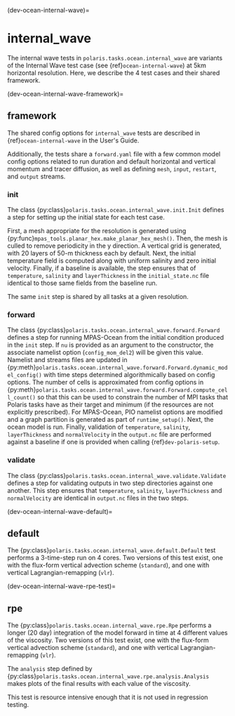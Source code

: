 (dev-ocean-internal-wave)=

# internal_wave

The internal wave tests in `polaris.tasks.ocean.internal_wave` are
variants of the Internal Wave test case (see
{ref}`ocean-internal-wave`) at 5km horizontal resolution.  Here,
we describe the 4 test cases and their shared framework.

(dev-ocean-internal-wave-framework)=

## framework

The shared config options for `internal_wave` tests  are described in
{ref}`ocean-internal-wave` in the User's Guide.

Additionally, the tests share a `forward.yaml` file with a few common model
config options related to run duration and default horizontal  and vertical
momentum and tracer diffusion, as well as defining `mesh`, `input`, `restart`,
and `output` streams.

### init

The class {py:class}`polaris.tasks.ocean.internal_wave.init.Init`
defines a step for setting up the initial state for each test case.

First, a mesh appropriate for the resolution is generated using
{py:func}`mpas_tools.planar_hex.make_planar_hex_mesh()`.  Then, the mesh is
culled to remove periodicity in the y direction.  A vertical grid is generated,
with 20 layers of 50-m thickness each by default.  Next, the initial
temperature field is computed along with uniform salinity and zero initial
velocity.  Finally, if a baseline is available, the step ensures that of
`temperature`, `salinity` and `layerThickness` in the `initial_state.nc` file
identical to those same fields from the baseline run.

The same `init` step is shared by all tasks at a given resolution.

### forward

The class {py:class}`polaris.tasks.ocean.internal_wave.forward.Forward`
defines a step for running MPAS-Ocean from the initial condition produced in
the `init` step.  If `nu` is provided as an argument to the
constructor, the associate namelist option (`config_mom_del2`) will be given
this value. Namelist and streams files are updated in
{py:meth}`polaris.tasks.ocean.internal_wave.forward.Forward.dynamic_model_config()`
with time steps determined algorithmically based on config options.  The
number of cells is approximated from config options in
{py:meth}`polaris.tasks.ocean.internal_wave.forward.Forward.compute_cell_count()`
so that this can be used to constrain the number of MPI tasks that Polaris
tasks have as their target and minimum (if the resources are not explicitly
prescribed).  For MPAS-Ocean, PIO namelist options are modified and a
graph partition is generated as part of `runtime_setup()`.  Next, the ocean
model is run. Finally, validation of `temperature`, `salinity`,
`layerThickness` and `normalVelocity` in the `output.nc` file are performed
against a baseline if one is provided when calling {ref}`dev-polaris-setup`.

### validate

The class {py:class}`polaris.tasks.ocean.internal_wave.validate.Validate`
defines a step for validating outputs in two step directories against one
another.  This step ensures that `temperature`, `salinity`, `layerThickness`
and `normalVelocity` are identical in `output.nc` files in the two steps.

(dev-ocean-internal-wave-default)=

## default

The {py:class}`polaris.tasks.ocean.internal_wave.default.Default`
test performs a 3-time-step run on 4 cores. Two versions of this test exist,
one with the flux-form vertical advection scheme (``standard``), and one with
vertical Lagrangian-remapping (``vlr``).

(dev-ocean-internal-wave-rpe-test)=

## rpe

The {py:class}`polaris.tasks.ocean.internal_wave.rpe.Rpe`
performs a longer (20 day) integration of the model forward in time at 4
different values of the viscosity. Two versions of this test exist,
one with the flux-form vertical advection scheme (``standard``), and one with
vertical Lagrangian-remapping (``vlr``).

The `analysis` step defined by
{py:class}`polaris.tasks.ocean.internal_wave.rpe.analysis.Analysis`
makes plots of the final results with each value of the viscosity.

This test is resource intensive enough that it is not used in regression
testing.
